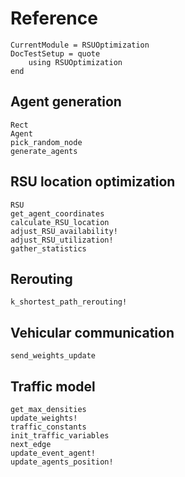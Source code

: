 Reference
=========

```@meta
CurrentModule = RSUOptimization
DocTestSetup = quote
    using RSUOptimization
end
```

Agent generation
----------------------
```@docs
Rect
Agent
pick_random_node
generate_agents
```

RSU location optimization
----------------------
```@docs
RSU
get_agent_coordinates
calculate_RSU_location
adjust_RSU_availability!
adjust_RSU_utilization!
gather_statistics
```

Rerouting
----------------------
```@docs
k_shortest_path_rerouting!
```

Vehicular communication
----------------------
```@docs
send_weights_update
```

Traffic model
----------------------
```@docs
get_max_densities
update_weights!
traffic_constants
init_traffic_variables
next_edge
update_event_agent!
update_agents_position!
```
